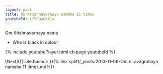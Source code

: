 ```yaml
---
layout: post
title: Om Krishnavarnaya namaha 11 times
youtubeId: LfYSOgGzA1w
---
```

 
 
Om Krishnavarnaya nama 
 
 -  Who is black in colour 
 
  
 
  
 
 
 
 
 
 


{% include youtubePlayer.html id=page.youtubeId %}
 
[Next]({{ site.baseurl }}{% link  split1/_posts/2013-11-06-Om niravagrahaya namaha 11 times.md%})
 
